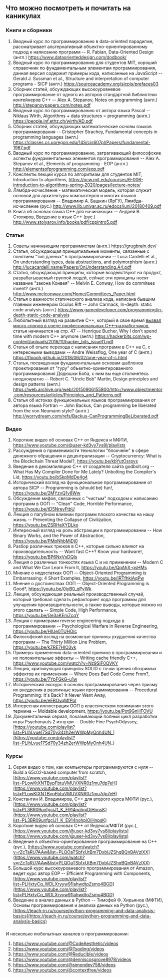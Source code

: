 ## Что можно посмотреть и почитать на каникулах

### Книги и сборники
1. Вводный курс по программированию в data-oriented парадигме, рассматривает альтернативный объектно-ориентированному подход к написанию программ -- R. Fabian, Data-Oriented Design (англ.)
https://www.dataorienteddesign.com/dodbook/
2. Вводный курс по программированию для студентов MIT, хороший справочник по фундаментальным элементам программирования, данная версия содержит примеры кода, написанные на JavaScript -- Gerald J. Sussman et al., Structure and interpretation of computer programs - SICP (англ.)
https://sourceacademy.org/sicpjs/prefaces03
3. Сборник статей, обсуждающих высокоуровневое программирование от одного из авторов стандартной библиотеки контейнеров С++ -- Alex A. Stepanov, Notes on programming (англ.)
http://stepanovpapers.com/notes.pdf
4. Вводный курс по программированию от автора языка Pascal -- Niklaus Wirth, Algorithms + data structures = programming (англ.)
https://people.inf.ethz.ch/wirth/AD.pdf
5. Сборник статей, обсуждающих математические основы языков программирования -- Cristopher Strachey, Fundamental concepts in programming languages (англ.)
https://classes.cs.uoregon.edu/14S/cis607pl/Papers/fundamental-1967.pdf
6. Вводный курс по программированию, затрагивающий философские аспекты фундаментальных элементов программирования -- Alex A. Stepanov et al., Elements of programming - EOP (англ.)
http://elementsofprogramming.com/eop.pdf
7. Конспекты лекций курса по алгоритмам для студентов MIT, Introduction to algorithms,
https://ocw.mit.edu/courses/6-006-introduction-to-algorithms-spring-2020/pages/lecture-notes/
8. Лямбда-исчисление - математическая модель, которая служит основой для архитектуры компьютеров и многих языков программирования -- Владимир А. Башкин (ЯрГУ), Лямбда-исчисление (рус.)
http://www.lib.uniyar.ac.ru/edocs/iuni/20180409.pdf
9. Книга об основах языка С++ для начинающих -- Андрей В. Столяров, Введение в язык С++ (рус.)
http://www.stolyarov.info/books/pdf/cppintro5.pdf

### Статьи
1. Cоветы начинающим программистам (англ.)
https://grugbrain.dev/
2. Статья, обсуждающая принципиальные моменты, связанные с понятием "тип данных" в программировании -- Luca Cardelli et al., On understanding types, data abstractions, and polymorphism (англ.)
http://lucacardelli.name/Papers/OnUnderstanding.A4.pdf
3. Статья, обсуждающая принципы, которые воздействуют на продукт, разрабатываемый группой людей, сейчас эти принципы носят название "закона Конвея" -- Melvin E. Conway, How do commitees invent? (англ.)
http://www.melconway.com/Home/Committees_Paper.html
4. Статья о важности статического анализа кода, написана бывшим главным инженером Oculus Rift -- John Carmack, In-depth: static code analysis (англ.)
https://www.gamedeveloper.com/programming/in-depth-static-code-analysis
5. Любопытный взгляд на развитие С++, который в свое время [вызвал много споров в среде профессиональных С++-разработчиков](https://news.ycombinator.com/item?id=11720659), статья начинается на стр. 47 -- Henrique Bucher, Why I don't spend time with modern C++ anymore (англ.)
https://hackerbits.com/wp-content/uploads/2016/11/hacker_bits_issue11.pdf
6. Статья об опыте перехода с написания программ в С++ на С, с интересными выводами -- Andre Weissflog, One year of C (англ.)
https://floooh.github.io/2018/06/02/one-year-of-c.html
7. Статья, посвященная фундаментальным основам шаблонов проектирования от "гуру" объектно-ориентированного программирования Дядюшки Боба, с ним вы еще столкнетесь неоднократно -- Robert C. "Uncle Bob" Martin, Design principles and design patterns (англ.)
https://web.archive.org/web/20150906155800/http://www.objectmentor.com/resources/articles/Principles_and_Patterns.pdf
8. Статья об истоках функциональных языков программирования от автора языка Fortran -- John Backus, Can programming be liberated from the von Neumann style? (англ.)
http://worrydream.com/refs/Backus-CanProgrammingBeLiberated.pdf

### Видео
1. Короткие видео об основах С++ от Яндекса и МФТИ,
https://www.youtube.com/@user-kd3vy7vs8l/playlists
1. Рассуждения о применимости технологии "блокчейн" в сфере денежного обращения и децентрализации -- Cryptocurrency: What is the Blockchain Threat Model?,
https://youtu.be/kbYutOsrpvs
2. Введение в декомпиляцию С++ от создателя сайта godbolt.org -- What Has My Compiler Done for Me Lately? Unbolting the Compiler's Lid,
https://youtu.be/bSkpMdDe4g4
3. Исторический взгляд на функциональное программирование от автора SICP -- Programming is (should be) fun!, 
https://youtu.be/2MYzvQ1v8Ww
4. Обсуждение мифов, связанных с "чистым" подходом к написанию программ в ООП -- "Clean" Code, Horrible Performance,
https://youtu.be/tD5NrevFtbU
5. Лекция о пагубном влиянии программ плохого качества на нашу жизнь -- Preventing the Collapse of Civilization,
https://youtu.be/ZSRHeXYDLko
6. Интересный взгляд на роль абстракции в программировании -- How Binary Works, and the Power of Abstraction, 
https://youtu.be/PMpNhbMjDj0
7. Разбор различных трюков в С++, которые сильно влияют на производительность -- Want fast C++? Know your hardware!,
https://youtu.be/BP6NxVxDQIs
8. Лекция о различных тонкостях языка С и их применении -- Modern C and What We Can Learn From It,
https://youtu.be/QpAhX-gsHMs
9. Мнение о недостатках ООП -- Object-Oriented Programming is Embarrassing: 4 Short Examples,
https://youtu.be/IRTfhkiAqPw
10. Мнение о достоинствах ООП -- Object-Oriented Programming is Good*,
https://youtu.be/0iyB0_qPvWk
11. Лекция, обсуждающая реальный производственный случай, который требовал сделать рефакторинг кода программы для улучшения производительности, а также выводы, которые можно из этого сделать -- Simple Code, High Performance,
https://youtu.be/Ge3aKEmZcqY
12. Лекция с примерами reverse engineering подхода в программировании -- Psychological Warfare in Reverse Engineering,
https://youtu.be/HlUe0TUHOIc
13. Философский взгляд на возможные причины ухудшения качества программ -- The Thirty Million Line Problem,
https://youtu.be/kZRE7HIO3vk
14. Примеры применения data-oriented приемов в программировании и их положительные эффекты -- Writing cache friendly C++,
https://www.youtube.com/watch?v=Nz9SiF0QVKY
15. Лекция, критикующая принципы SOLID с точки зрения обозримых эффектов их применения -- Where Does Bad Code Come From?,
https://youtu.be/7YpFGkG-u1w
16. Исторический экскурс в основы программирования через призму их внедрения в различные языки программирования -- Procedural Programming: It's Back? It Never Went Away,
https://youtu.be/eEBOvqMfPoI
17. Интересная иллюстрация ООП в классическом понимании этого термина -- Moldable development,
https://youtu.be/Pot9GnHFOVU
18. Документальный сериал, показывающий полный цикл разработки игры Psychonauts 2 изнутри -- Double Fine PsychOdyssey,
[https://youtube.com/playlist?list=PLIhLvue17Sd70y34zh2erWWpMyOnh4UN_](https://youtube.com/playlist?list=PLIhLvue17Sd70y34zh2erWWpMyOnh4UN_)

### Курсы
1. Серия видео о том, как компьютеры программируются с нуля -- Build a 65c02-based computer from scratch, 
[https://www.youtube.com/playlist?list=PLowKtXNTBypFbtuVMUVXNR0z1mu7dp7eH](https://www.youtube.com/playlist?list=PLowKtXNTBypFbtuVMUVXNR0z1mu7dp7eH)
2. Константин И. Владимиров, С++ для второго курса МФТИ (рус.),
[https://www.youtube.com/playlist?list=PL3BR09unfgciJ1_K_E914nohpiOiHnpsK](https://www.youtube.com/playlist?list=PL3BR09unfgciJ1_K_E914nohpiOiHnpsK)
3. Короткие видео об основах С++ от Яндекса/МФТИ (рус.),
[https://www.youtube.com/@user-kd3vy7vs8l/playlists](https://www.youtube.com/@user-kd3vy7vs8l/playlists)
4. Введение в объектно-оринтированное программирование на С++ (рус.),
[https://www.youtube.com/watch?v=rZcTaRU7AAw&list=PLQOaTSbfxUtBm7DxblJZShqBQnBAVzlXX](https://www.youtube.com/watch?v=rZcTaRU7AAw&list=PLQOaTSbfxUtBm7DxblJZShqBQnBAVzlXX)
5. Большой курс высокоуровневого программирования от Amazon, ведет курс автор EOP -- Efficient Programming with Components,
[https://www.youtube.com/playlist?list=PLHxtyCq_WDLXryyw91lahwdtpZsmo4BGD](https://www.youtube.com/playlist?list=PLHxtyCq_WDLXryyw91lahwdtpZsmo4BGD)
6. Введение в анализ данных в Python -- Тимофей Ф. Хирьянов (МФТИ), Основы программирования и анализа данных на Python (рус.),
[https://teach-in.ru/course/python-programming-and-data-analysis-basics](https://teach-in.ru/course/python-programming-and-data-analysis-basics)

###
И несколько любопытных каналов о программировании:
1. https://www.youtube.com/@CodeAesthetic/videos
2. https://www.youtube.com/@Tsoding/videos
3. https://www.youtube.com/@Reducible/videos
4. https://www.youtube.com/@denniscosgrove8978/videos
5. https://www.youtube.com/@simondev758/videos
6. https://www.youtube.com/@contextfree/videos

